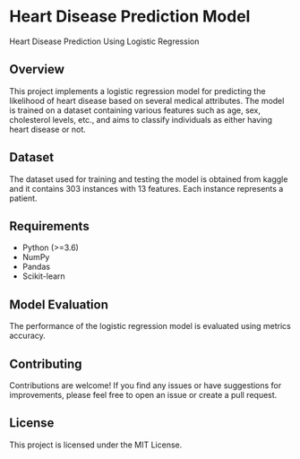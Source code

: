 # Heart Disease Prediction Model
Heart Disease Prediction Using Logistic Regression

## Overview
This project implements a logistic regression model for predicting the likelihood of heart disease based on several medical attributes. The model is trained on a dataset containing various features such as age, sex, cholesterol levels, etc., and aims to classify individuals as either having heart disease or not.

## Dataset
The dataset used for training and testing the model is obtained from kaggle and it contains 303 instances with 13 features. Each instance represents a patient.

## Requirements
- Python (>=3.6)
- NumPy
- Pandas
- Scikit-learn



## Model Evaluation
The performance of the logistic regression model is evaluated using metrics accuracy.

## Contributing
Contributions are welcome! If you find any issues or have suggestions for improvements, please feel free to open an issue or create a pull request.

## License
This project is licensed under the MIT License.
